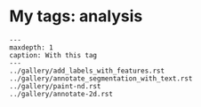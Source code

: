 # My tags: analysis

```{toctree}
---
maxdepth: 1
caption: With this tag
---
../gallery/add_labels_with_features.rst
../gallery/annotate_segmentation_with_text.rst
../gallery/paint-nd.rst
../gallery/annotate-2d.rst
```
